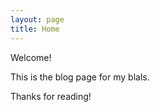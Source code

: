 ```yaml
---
layout: page
title: Home
---
```


Welcome!

This is the blog page for my blals.

Thanks for reading!
